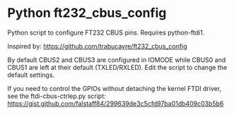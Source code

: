# Python ft232_cbus_config

Python script to configure FT232 CBUS pins. Requires python-ftdi1.

Inspired by: https://github.com/trabucayre/ft232_cbus_config

By default CBUS2 and CBUS3 are configured in IOMODE while CBUS0 and CBUS1 are
left at their default (TXLED/RXLED). Edit the script to change the default
settings.

If you need to control the GPIOs without detaching the kernel FTDI driver, see
the ftdi-cbus-ctrlep.py script:
https://gist.github.com/falstaff84/299639de3c5cfd97ba01db409c03b5b6
